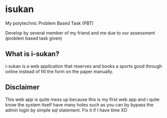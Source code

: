 # isukan
My polytechnic Problem Based Task (PBT)

Develop by several member of my friend and me due to our assessment (problem based task given)

## What is i-sukan?
i-sukan is a web application that reserves and books a sports good through online instead of fill the form on the paper manually.

## Disclaimer
This web app is quite mess up because this is my first web app and i quite know the system itself have many holes such as you can by bypass the admin login by simple sql statement.
Fix it if I have time XD
